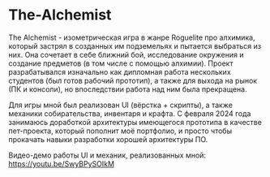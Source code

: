 # The-Alchemist

The Alchemist - изометрическая игра в жанре Roguelite про алхимика, который застрял в созданных им подземельях и пытается выбраться из них. Она сочетает в себе ближний бой, исследование окружения и создание предметов (в том числе с помощью алхимии).
Проект разрабатывался изначально как дипломная работа нескольких студентов (был готов рабочий прототип), а также для выхода на рынок (ПК и консоли), но впоследствии работа над ним была прекращена.

Для игры мной был реализован UI (вёрстка + скрипты), а также механики собирательства, инвентаря и крафта.
С февраля 2024 года занимаюсь доработкой архитектуры имеющегося прототипа в качестве пет-проекта, который пополнит моё портфолио, и просто чтобы прокачать навыки разработки хорошей архитектуры ПО.

Видео-демо работы UI и механик, реализованных мной: https://youtu.be/SwyBPySOIkM

